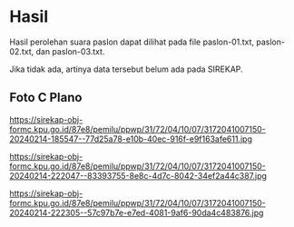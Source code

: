# Hasil

Hasil perolehan suara paslon dapat dilihat pada file paslon-01.txt, paslon-02.txt, dan paslon-03.txt.

Jika tidak ada, artinya data tersebut belum ada pada SIREKAP.

## Foto C Plano

https://sirekap-obj-formc.kpu.go.id/87e8/pemilu/ppwp/31/72/04/10/07/3172041007150-20240214-185547--77d25a78-e10b-40ec-916f-e9f163afe611.jpg

https://sirekap-obj-formc.kpu.go.id/87e8/pemilu/ppwp/31/72/04/10/07/3172041007150-20240214-222047--83393755-8e8c-4d7c-8042-34ef2a44c387.jpg

https://sirekap-obj-formc.kpu.go.id/87e8/pemilu/ppwp/31/72/04/10/07/3172041007150-20240214-222305--57c97b7e-e7ed-4081-9af6-90da4c483876.jpg
